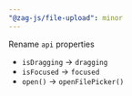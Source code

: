 ```yaml
---
"@zag-js/file-upload": minor
---
```


Rename `api` properties

- `isDragging` -> `dragging`
- `isFocused` -> `focused`
- `open()` -> `openFilePicker()`
